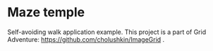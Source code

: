 # Maze temple
Self-avoiding walk application example. This project is a part of Grid Adventure: https://github.com/cholushkin/ImageGrid .
